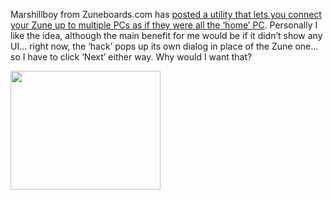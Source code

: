 Marshillboy from Zuneboards.com has <a href="http://www.zuneboards.com/content/view/52/2/" target="_blank" class="broken_link">posted a utility that lets you connect your Zune up to multiple PCs as if they were all the &#8216;home&#8217; PC</a>. Personally I like the idea, although the main benefit for me would be if it didn&#8217;t show any UI&#8230; right now, the &#8216;hack&#8217; pops up its own dialog in place of the Zune one&#8230; so I have to click &#8216;Next&#8217; either way. Why would I want that?

<a href="http://www.zuneboards.com/content/view/52/2/" target="_blank" class="broken_link"><img height="190" src="http://i104.photobucket.com/albums/m163/pityonu9073/hacked.jpg" width="240" border="0" /></a>